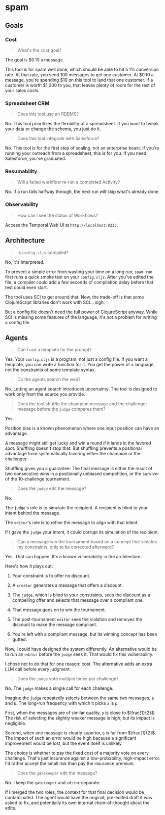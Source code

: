 # spam

## Goals

### Cost

> What's the cost goal?

The goal is $0.10 a message.

This tool is for spam well done, which should be able to hit a 1% conversion rate. At that rate, you send 100 messages to get one customer. At $0.10 a message, you're spending $10 on this tool to land that one customer. If a customer is worth $1,000 to you, that leaves plenty of room for the rest of your sales costs.

### Spreadsheet CRM

> Does this tool use an RDBMS?

No. This tool prioritizes the flexibility of a spreadsheet. If you want to tweak your data or change the schema, you just do it.

> Does this tool integrate with Salesforce?

No. This tool is for the first step of scaling, not an enterprise beast. If you're running your outreach from a spreadsheet, this is for you. If you need Salesforce, you've graduated.

### Resumability

> Will a failed workflow re-run a completed Activity?

No. If a run fails halfway through, the next run will skip what's already done.

### Observability

> How can I see the status of Workflows?

Access the Temporal Web UI at `http://localhost:8233`.

## Architecture

> Is `config.cljs` compiled?

No, it's interpreted.

To prevent a simple error from wasting your time on a long run, `spam run` first runs a quick smoke test on your `config.cljs`. After you've edited the file, a compiler could add a few seconds of compilation delay before that test could even start.

The tool uses SCI to get around that. Now, the trade-off is that some ClojureScript libraries don't work with SCI... sigh.

But a config file doesn't need the full power of ClojureScript anyway. While SCI is missing some features of the language, it's not a problem for writing a config file.

## Agents

> Can I use a template for the prompt?

Yes. Your `config.cljs` is a program, not just a config file. If you want a template, you can write a function for it. You get the power of a language, not the constraints of some template syntax.

> Do the agents search the web?

No. Letting an agent search introduces uncertainty. The tool is designed to work only from the source you provide.

> Does the tool shuffle the champion message and the challenger message before the `judge` compares them?

Yes.

Position bias is a known phenomenon where one input position can have an advantage.

A message might still get lucky and win a round if it lands in the favored spot. Shuffling doesn't stop that. But shuffling prevents a positional advantage from systematically favoring either the champion or the challenger.

Shuffling gives you a guarantee: The final message is either the result of two consecutive wins in a positionally unbiased competition, or the survivor of the 10-challenge tournament.

> Does the `judge` edit the message?

No.

The `judge`'s role is to simulate the recipient. A recipient is blind to your intent behind the message.

The `editor`'s role is to refine the message to align with that intent.

If I gave the `judge` your intent, it could corrupt its simulation of the recipient.

> Can a message win the tournament based on a concept that violates my constraints, only to be corrected afterward?

Yes. That can happen. It's a known vulnerability in the architecture.

Here's how it plays out:

1. Your constraint is to offer no discount.

1. A `creator` generates a message that offers a discount.

1. The `judge`, which is blind to your constraints, sees the discount as a compelling offer and selects that message over a compliant one.

1. That message goes on to win the tournament.

1. The post-tournament `editor` sees the violation and removes the discount to make the message compliant.

1. You're left with a compliant message, but its winning concept has been gutted.

Now, I could have designed the system differently. An alternative would be to run an `editor` before the `judge` sees it. That would fix this vulnerability.

I chose not to do that for one reason: cost. The alternative adds an extra LLM call before every judgment.

> Does the `judge` vote multiple times per challenge?

No. The `judge` makes a single call for each challenge.

Imagine the `judge` repeatedly selects between the same two messages, `a` and `b`. The long-run frequency with which it picks `a` is `p`.

First, when the messages are of similar quality, `p` is close to $\frac{1}{2}$. The risk of selecting the slightly weaker message is high, but its impact is negligible.

Second, when one message is clearly superior, `p` is far from $\frac{1}{2}$. The impact of such an error would be high because a significant improvement would be lost, but the event itself is unlikely.

The choice is whether to pay the fixed cost of a majority vote on every challenge. That's just insurance against a low-probability, high-impact error. I'd rather accept the small risk than pay the insurance premium.

> Does the `gatekeeper` edit the message?

No. I keep the `gatekeeper` and `editor` separate.

If I merged the two roles, the context for that final decision would be contaminated. The agent would have the original, pre-edited draft it was asked to fix, and potentially its own internal chain-of-thought about the edits.
